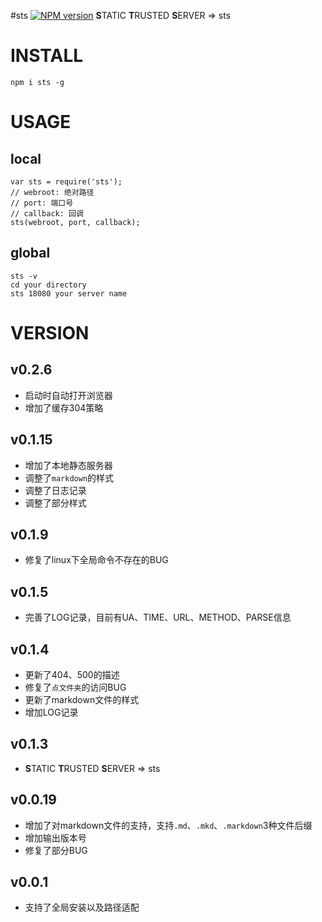 #sts [![NPM version](https://img.shields.io/npm/v/sts.svg?style=flat)](https://npmjs.org/package/sts)
**S**TATIC **T**RUSTED **S**ERVER => sts


# INSTALL
```
npm i sts -g
```

# USAGE

## local
```
var sts = require('sts');
// webroot: 绝对路径
// port: 端口号
// callback: 回调
sts(webroot, port, callback);
```

## global
```
sts -v 
cd your directory
sts 18080 your server name
```


# VERSION
## v0.2.6
- 启动时自动打开浏览器
- 增加了缓存304策略

## v0.1.15
- 增加了本地静态服务器
- 调整了`markdown`的样式
- 调整了日志记录
- 调整了部分样式

## v0.1.9
- 修复了linux下全局命令不存在的BUG

## v0.1.5
- 完善了LOG记录，目前有UA、TIME、URL、METHOD、PARSE信息

## v0.1.4
- 更新了404、500的描述
- 修复了`点文件夹`的访问BUG
- 更新了markdown文件的样式
- 增加LOG记录

## v0.1.3
- **S**TATIC **T**RUSTED **S**ERVER => sts

## v0.0.19
- 增加了对markdown文件的支持，支持`.md`、`.mkd`、`.markdown`3种文件后缀
- 增加输出版本号
- 修复了部分BUG

## v0.0.1
- 支持了全局安装以及路径适配